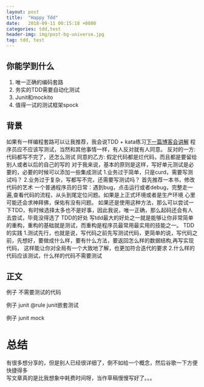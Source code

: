 ```yaml
---
layout: post
title:  "Happy Tdd"
date:   2018-09-11 00:15:18 +0800
categories: tdd,test 
header-img: img/post-bg-universe.jpg
tag: tdd, test 
---
```

## 你能学到什么
1. 唯一正确的编码套路 
2. 务实的TDD需要自动化测试
3. Junit和mockito
4. 值得一试的测试框架spock 

## 背景
如果有一样编程套路可以让我推荐，我会说TDD + kata练习[下一篇博客会讲解]
程序员应不应该写测试，当然和其他事情一样，有人反对就有人同意。
反对的一方: 代码都写不完了，还怎么测试
同意的乙方: 假定代码都是烂代码，而且都是要留给别人或者以后的自己的写的
对于我来说，基本的原则是这样，写好单元测试是必要的，必要的时候可以添加一些集成测试
1.业务过于简单，只是curd，需要写测试吗？
2.业务过于复杂，写都写不完，还需要写测试吗？
首先推荐一本书，修改代码的艺术
一个普通程序员的日常：遇到bug，点击运行或者debug，完整走一遍,查看代码的流程，从头到尾定位问题。如果是上正式环境或者是生产环境
心里可能还会求神拜佛，保佑有没有问题。
如果还是使用这种方法，那么可以尝试一下TDD，有时候选择太多也不是好事，因此我说，唯一正确，那么起码还会有人去尝试，毕竟没得选了
TDD的好处
写tdd最大的好处之一就是能够让你非常简单的重构，重构的基础就是测试，而重构是程序员最常用最实用的技能之一。
TDD的实践
1.测试先行，也就是说，写代码之前先写测试代码，更简单的说，写代码之前，先想好，要做成什么样，要有什么方法，要返回怎么样的数据结构,再写实现代码，
这样能让你对全局有一个大致地了解，也更加符合迭代的要求
2.什么样的代码应该测试，什么样的代码不需要测试


## 正文
例子 不需要测试的代码

例子 junit @rule junit嵌套测试

例子 junit mock 
# 总结
有很多想分享的，但是别人已经很详细了，倒不如给一个概念，然后谷歌一下方便快捷得多  
写文章真的是比我想象中耗费时间呀，当作草稿慢慢写好了。。。

[下一篇博客会讲解]: https://www.jianshu.com/p/e68fba58f75c

